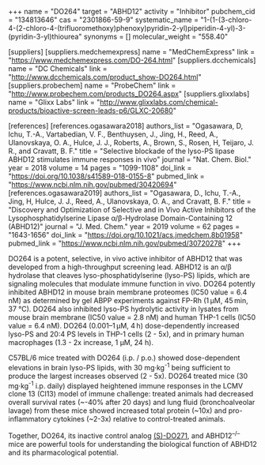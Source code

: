 +++
name = "DO264"
target = "ABHD12"
activity = "Inhibitor"
pubchem_cid = "134813646"
cas = "2301866-59-9"
systematic_name = "1-(1-(3-chloro-4-(2-chloro-4-(trifluoromethoxy)phenoxy)pyridin-2-yl)piperidin-4-yl)-3-(pyridin-3-yl)thiourea"
synonyms = []
molecular_weight = "558.40"

[suppliers]
    [suppliers.medchemexpress]
        name = "MedChemExpress"
        link = "https://www.medchemexpress.com/DO-264.html"
    [suppliers.dcchemicals]
        name = "DC Chemicals"
        link = "http://www.dcchemicals.com/product_show-DO264.html"
    [suppliers.probechem]
        name = "ProbeChem"
        link = "http://www.probechem.com/products_DO264.aspx"
    [suppliers.glixxlabs]
        name = "Glixx Labs"
        link = "http://www.glixxlabs.com/chemical-products/bioactive-screen-leads-p6/GLXC-20680"

[references]
    [references.ogasawara2018]
        authors_list = "Ogasawara, D, Ichu, T.-A., Vartabedian, V. F., Benthuysen, J., Jing, H., Reed, A., Ulanovskaya, O. A., Hulce, J. J., Roberts, A., Brown, S., Rosen, H, Teijaro, J. R., and Cravatt, B. F."
        title = "Selective blockade of the lyso-​PS lipase ABHD12 stimulates immune responses in vivo"
        journal = "Nat. Chem. Biol."
        year = 2018
        volume = 14
        pages = "1099-1108"
        doi_link = "https://doi.org/10.1038/s41589-018-0155-8"
        pubmed_link = "https://www.ncbi.nlm.nih.gov/pubmed/30420694"
    [references.ogasawara2019]
        authors_list = "Ogasawara, D., Ichu, T.-A., Jing, H, Hulce, J. J., Reed, A., Ulanovskaya, O. A., and Cravatt, B. F."
        title = "Discovery and Optimization of Selective and in Vivo Active Inhibitors of the Lysophosphatidylserine Lipase α​/β-​Hydrolase Domain-​Containing 12 (ABHD12)"
        journal = "J. Med. Chem."
        year = 2019
        volume = 62
        pages = "1643-1656"
        doi_link = "https://doi.org/10.1021/acs.jmedchem.8b01958"
        pubmed_link = "https://www.ncbi.nlm.nih.gov/pubmed/30720278"
+++

DO264 is a potent, selective, in vivo active inhibitor of ABHD12 that was developed from a high-throughput screening lead. ABHD12 is an α/β hydrolase that cleaves lyso-phosphatidylserine (lyso-PS) lipids, which are signaling molecules that modulate immune function in vivo. DO264 potently inhibited ABHD12 in mouse brain membrane proteomes (IC50 value = 6.4 nM) as determined by gel ABPP experiments against FP-Rh (1 µM, 45 min, 37 °C). DO264 also inhibited lyso-PS hydrolytic activity in lysates from mouse brain membrane (IC50 value = 2.8 nM) and human THP-1 cells (IC50 value = 6.4 nM). DO264 (0.001–1 µM, 4 h) dose-dependently increased lyso-PS and 20:4 PS levels in THP-1 cells (2 - 5x), and in primary human macrophages (1.3 - 2x increase, 1 µM, 24 h).

C57BL/6 mice treated with DO264 (i.p. / p.o.) showed dose-dependent elevations in brain lyso-PS lipids, with 30 mg·kg<sup>-1</sup> being sufficient to produce the largest increases observed (2 - 5x). DO264 treated mice (30 mg·kg<sup>-1</sup> i.p. daily) displayed heightened immune responses in the LCMV clone 13 (Cl13) model of immune challenge: treated animals had decreased overall survival rates (~-40% after 20 days) and lung fluid (bronchoalveolar lavage) from these mice showed increased total protein (~10x) and pro-inflammatory cytokines (~2-3x) relative to control-treated animals.

Together, DO264, its inactive control analog <a class="js-scroll-trigger" href="#(s)-do271">(S)-DO271</a>, and ABHD12<sup>–/–</sup> mice are powerful tools for understanding the biological function of ABHD12 and its pharmacological potential.